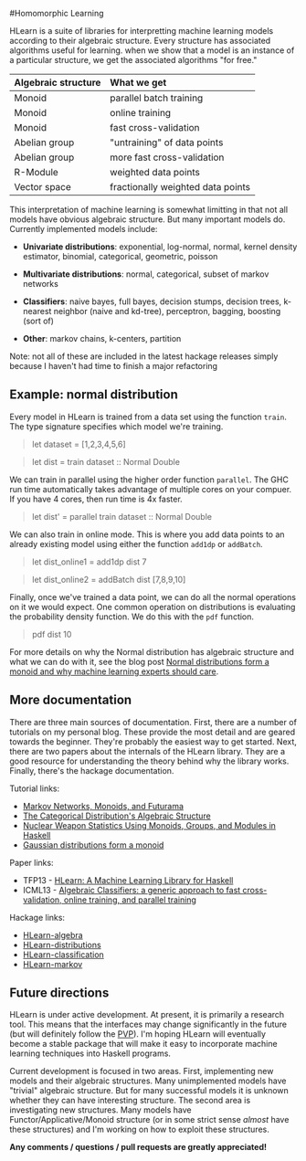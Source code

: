 #Homomorphic Learning

HLearn is a suite of libraries for interpretting machine learning models according to their algebraic structure.  Every structure has associated algorithms useful for learning.  when we show that a model is an instance of a particular structure, we get the associated algorithms "for free."

| Algebraic structure | What we get |
|:-----------|:------------|
| Monoid | parallel batch training |
| Monoid     | online training    |
| Monoid     |  fast cross-validation  |
| Abelian group | "untraining" of data points |
| Abelian group | more fast cross-validation |
| R-Module    | weighted data points |
| Vector space | fractionally weighted data points |

This interpretation of machine learning is somewhat limitting in that not all models have obvious algebraic structure.  But many important models do.  Currently implemented models include:

* **Univariate distributions**: exponential, log-normal, normal, kernel density estimator, binomial, categorical, geometric, poisson

* **Multivariate distributions**:  normal, categorical, subset of markov networks

* **Classifiers**: naive bayes, full bayes, decision stumps, decision trees, k-nearest neighbor (naive and kd-tree), perceptron, bagging, boosting (sort of)

* **Other**: markov chains, k-centers, partition

Note: not all of these are included in the latest hackage releases simply because I haven't had time to finish a major refactoring

## Example: normal distribution

Every model in HLearn is trained from a data set using the function `train`.  The type signature specifies which model we're training.

> let dataset =  [1,2,3,4,5,6]

> let dist = train dataset :: Normal Double

We can train in parallel using the higher order function `parallel`.  The GHC run time automatically takes advantage of multiple cores on your compuer.  If you have 4 cores, then run time is 4x faster.

> let dist' = parallel train dataset :: Normal Double

We can also train in online mode.  This is where you add data points to an already existing model using either the function `add1dp` or `addBatch`.

> let dist_online1 = add1dp dist 7

> let dist_online2 = addBatch dist [7,8,9,10]

Finally, once we've trained a data point, we can do all the normal operations on it we would expect.  One common operation on distributions is evaluating the probability density function.  We do this with the `pdf` function.

> pdf dist 10

For more details on why the Normal distribution has algebraic structure and what we can do with it, see the blog post [Normal distributions form a monoid and why machine learning experts should care](http://izbicki.me/blog/gausian-distributions-are-monoids).

## More documentation

There are three main sources of documentation.  First, there are a number of tutorials on my personal blog.  These provide the most detail and are geared towards the beginner.  They're probably the easiest way to get started.  Next, there are two papers about the internals of the HLearn library.  They are a good resource for understanding the theory behind why the library works.  Finally, there's the hackage documentation.  

Tutorial links:

* [Markov Networks, Monoids, and Futurama](http://izbicki.me/blog/markov-networks-monoids-and-futurama)
* [The Categorical Distribution's Algebraic Structure](http://izbicki.me/blog/the-categorical-distributions-algebraic-structure)
* [Nuclear Weapon Statistics Using Monoids, Groups, and Modules in Haskell](http://izbicki.me/blog/nuclear-weapon-statistics-using-monoids-groups-and-modules-in-haskell)
* [Gaussian distributions form a monoid](http://izbicki.me/blog/gausian-distributions-are-monoids)

Paper links:

* TFP13 - [HLearn: A Machine Learning Library for Haskell](http://izbicki.me/public/papers/tfp2013-hlearn-a-machine-learning-library-for-haskell.pdf)
* ICML13 - [Algebraic Classifiers: a generic approach to fast cross-validation, online training, and parallel training](http://izbicki.me/public/papers/icml2013-algebraic-classifiers.pdf)

Hackage links:

* [HLearn-algebra](http://hackage.haskell.org/package/HLearn-algebra)
* [HLearn-distributions](http://hackage.haskell.org/package/HLearn-distributions)
* [HLearn-classification](http://hackage.haskell.org/package/HLearn-classification)
* [HLearn-markov](http://hackage.haskell.org/package/HLearn-markov)


## Future directions

HLearn is under active development.  At present, it is primarily a research tool.  This means that the interfaces may change significantly in the future (but will definitely follow the [PVP](http://www.haskell.org/haskellwiki/Package_versioning_policy)).  I'm hoping HLearn will eventually become a stable package that will make it easy to incorporate machine learning techniques into Haskell programs.

Current development is focused in two areas.  First, implementing new models and their algebraic structures.  Many unimplemented models have "trivial" algebraic structure.  But for many successful models it is unknown whether they can have interesting structure.  The second area is investigating new structures.  Many models have Functor/Applicative/Monoid structure (or in some strict sense *almost* have these structures) and I'm working on how to exploit these structures.

**Any comments / questions / pull requests are greatly appreciated!**
